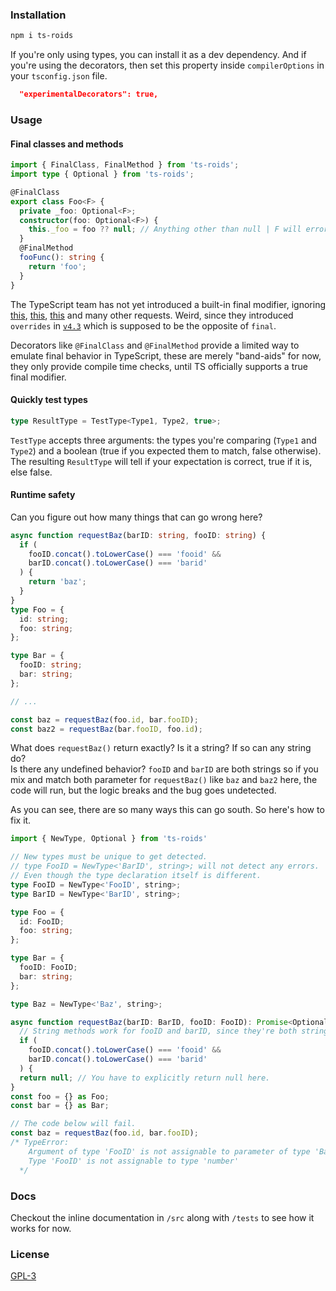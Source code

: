 ### Installation 
```bash
npm i ts-roids
```
If you're only using types, you can install it as a dev dependency.
And if you're using the decorators, then set this property inside `compilerOptions` in your `tsconfig.json` file.
```json
  "experimentalDecorators": true,
```
### Usage
#### Final classes and methods
```ts
import { FinalClass, FinalMethod } from 'ts-roids';
import type { Optional } from 'ts-roids';

@FinalClass
export class Foo<F> {
  private _foo: Optional<F>;
  constructor(foo: Optional<F>) {
    this._foo = foo ?? null; // Anything other than null | F will error out
  }
  @FinalMethod
  fooFunc(): string {
    return 'foo';
  }
}
```

The TypeScript team has not yet introduced a built-in final modifier, ignoring [this](https://github.com/microsoft/TypeScript/issues/1534), [this](https://github.com/microsoft/TypeScript/issues/8306), [this](https://github.com/microsoft/TypeScript/issues/50532) and many other requests. 
Weird, since they introduced `overrides` in [`v4.3`](https://www.typescriptlang.org/docs/handbook/release-notes/typescript-4-3.html#override-and-the---noimplicitoverride-flag) which is supposed to be the 
opposite of `final`.

Decorators like ``@FinalClass`` and ``@FinalMethod`` provide a limited way to emulate final behavior in TypeScript, these are merely "band-aids" for now, they only provide compile time checks, until TS officially supports a true final modifier.
#### Quickly test types
```typescript 
type ResultType = TestType<Type1, Type2, true>;
```
``TestType`` accepts three arguments: the types you're comparing (``Type1`` and ``Type2``) and a boolean (true if you expected them to match, false otherwise). The resulting ``ResultType`` will tell if your expectation is correct, true if it is, else false.
#### Runtime safety
Can you figure out how many things that can go wrong here?
```typescript 
async function requestBaz(barID: string, fooID: string) {
  if (
    fooID.concat().toLowerCase() === 'fooid' &&
    barID.concat().toLowerCase() === 'barid'
  ) {
    return 'baz';
  }
}
type Foo = {
  id: string;
  foo: string;
};

type Bar = {
  fooID: string;
  bar: string;
};

// ...

const baz = requestBaz(foo.id, bar.fooID);
const baz2 = requestBaz(bar.fooID, foo.id);
```
What does `requestBaz()` return exactly? Is it a string? If so can any string do?  
Is there any undefined behavior? ``fooID`` and ``barID`` are both strings so if you mix and match both parameter for `requestBaz()` like ``baz`` and ``baz2`` here, the code will run, but the logic breaks and the bug goes undetected.

As you can see, there are so many ways this can go south. 
So here's how to fix it.
```typescript 
import { NewType, Optional } from 'ts-roids' 

// New types must be unique to get detected.
// type FooID = NewType<'BarID', string>; will not detect any errors.
// Even though the type declaration itself is different.
type FooID = NewType<'FooID', string>;
type BarID = NewType<'BarID', string>;

type Foo = {
  id: FooID;
  foo: string;
};

type Bar = {
  fooID: FooID;
  bar: string;
};

type Baz = NewType<'Baz', string>;

async function requestBaz(barID: BarID, fooID: FooID): Promise<Optional<Baz>> {
  // String methods work for fooID and barID, since they're both strings.
  if (
    fooID.concat().toLowerCase() === 'fooid' &&
    barID.concat().toLowerCase() === 'barid'
  ) {
  return null; // You have to explicitly return null here.
}
const foo = {} as Foo;
const bar = {} as Bar;

// The code below will fail.
const baz = requestBaz(foo.id, bar.fooID); 
/* TypeError: 
    Argument of type 'FooID' is not assignable to parameter of type 'BarID'.
    Type 'FooID' is not assignable to type 'number' 
  */
```
### Docs
Checkout the inline documentation in `/src` along with `/tests` to see how it works for now.
### License 
[GPL-3](/LICENSE)